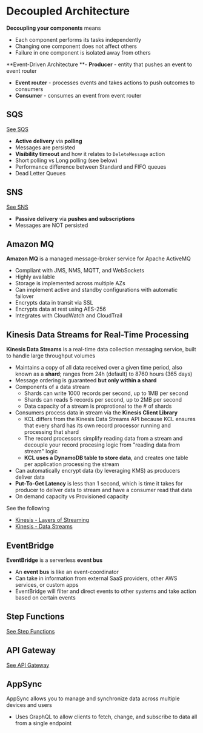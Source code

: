 # Decoupled Architecture
**Decoupling your components** means
- Each component performs its tasks independently
- Changing one component does not affect others
- Failure in one component is isolated away from others

**Event-Driven Architecture
**- **Producer** - entity that pushes an event to event router
- **Event router** - processes events and takes actions to push outcomes to consumers
- **Consumer** - consumes an event from event router

## SQS
[See SQS](/sqs-sns-ses/sqs.md)
- **Active delivery** via **polling**
- Messages are persisted
- **Visibility timeout** and how it relates to `DeleteMessage` action
- Short polling vs Long polling (see below)
- Performance difference between Standard and FIFO queues
- Dead Letter Queues

## SNS
[See SNS](/sqs-sns-ses/sns.md)
- **Passive delivery** via **pushes and subscriptions**
- Messages are NOT persisted

## Amazon MQ

**Amazon MQ** is a managed message-broker service for Apache ActiveMQ
- Compliant with JMS, NMS, MQTT, and WebSockets
- Highly available
- Storage is implemented across multiple AZs
- Can implement active and standby configurations with automatic failover
- Encrypts data in transit via SSL
- Encrypts data at rest using AES-256
- Integrates with CloudWatch and CloudTrail

## Kinesis Data Streams for Real-Time Processing

**Kinesis Data Streams** is a real-time data collection messaging service, built to handle large throughput volumes
- Maintains a copy of all data received over a given time period, also known as a **shard**; ranges from 24h (default) to 8760 hours (365 days)
- Message ordering is guaranteed **but only within a shard**
- Components of a data stream
	- Shards can write 1000 records per second, up to 1MB per second
	- Shards can reads 5 records per second, up to 2MB per second
	- Data capacity of a stream is proprotional to the # of shards
- Consumers process data in stream via the **Kinesis Client Library**
	- KCL differs from the Kinesis Data Streams API because KCL ensures that every shard has its own record processor running and processing that shard
	- The record processors simplify reading data from a stream and decouple your record procesing logic from "reading data from stream" logic
	- **KCL uses a DynamoDB table to store data**, and creates one table per application processing the stream
- Can automatically encrypt data (by leveraging KMS) as producers deliver data
- **Put-To-Get Latency** is less than 1 second, which is time it takes for producer to deliver data to stream and have a consumer read that data
- On demand capacity vs Provisioned capacity

See the following
- [Kinesis - Layers of Streaming](/kinesis.md#layers-of-streaming)
- [Kinesis - Data Streams](/kinesis.md#kinesis-data-streams-very-customizable)

## EventBridge

**EventBridge** is a serverless **event bus**
- An **event bus** is like an event-coordinator
- Can take in information from external SaaS providers, other AWS services, or custom apps
- EventBridge will filter and direct events to other systems and take action based on certain events

## Step Functions
[See Step Functions](/step-functions.md)

## API Gateway
[See API Gateway](/api-gateway.md)

## AppSync

AppSync allows you to manage and synchronize data across multiple devices and users
- Uses GraphQL to allow clients to fetch, change, and subscribe to data all from a single endpoint
